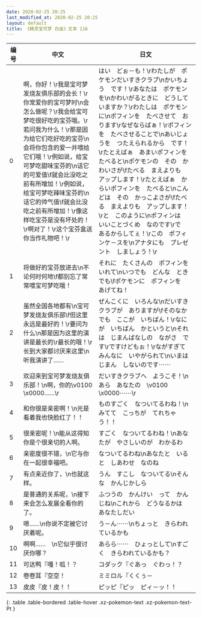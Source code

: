 ```yaml
---
date: 2020-02-25 20:25
last_modified_at: 2020-02-25 20:25
layout: default
title: 《精灵宝可梦 白金》文本 116
---
```

| 编号 | 中文 | 日文 |
| ---- | ---- | ---- |
| 0 | 啊，你好！\r我是宝可梦发烧友俱乐部的会长！\r你宠爱你的宝可梦时\n会怎么做呢？\r我会给宝可梦吃很好吃的宝芬哦。\r若问我为什么！\r那是因为给它们吃好吃的宝芬\n会将你包含的爱一并喂给它们哦！\r例如说，给宝可梦吃甜味宝芬的\n话它的可爱值\f就会比没吃之前有所增加！\r例如说，给宝可梦吃辣味宝芬的\n话它的帅气值\f就会比没吃之前有所增加！\r像这样吃宝芬是没有坏处的！\r啊对了！\r这个宝芬盒送你当作礼物吧！\r | はい　どぉ－も！\rわたしが　ポケモンだいすきクラブ\nかいちょう　です！\rあなたは　ポケモンを\nかわいがるときに　どうしていますか？\rわたしは　ポケモンに\nポフィンを　たべさせて　おります\rなぜならばぁ！\rポフィンを　たべさせることで\nあいじょうを　つたえられるから　です！\rたとえばぁ　あまいポフィンを　たべると\nポケモンの　その　かわいさが\fたべる　まえよりも　アップします！\rたとえばぁ　からいポフィンを　たべると\nこんどは　その　かっこよさが\fたべる　まえよりも　アップします！\rと　このように\nポフィンは　いいことづくめ　なのです\rで　あるからしてぇ！\rこの　ポフィンケ－スを\nアナタにも　プレゼント　しましょう！\r |
| 1 | 将做好的宝芬放进去\n不论何时何地\f都别忘了常常喂宝可梦吃哦！ | それに　たくさんの　ポフィンをいれて\nいつでも　どんな　ときでも\fポケモンに　ポフィンを　あげてね！ |
| 2 | 虽然全国各地都有\n宝可梦发烧友俱乐部\f但这里永远是最好的！\r要问为什么\n那是因为这里的演讲是最长的\r最长的哦！\r长到大家都讨厌来这里\n听我演讲了…… | ぜんこくに　いろんな\nだいすきクラブが　ありますが\fそのなかでも　ここが　いちばん！\rなにが　いちばん　かというと\nそれは　じまんばなしの　ながさ　です\rですけどもぉ！\rながすぎて　みんなに　いやがられて\nいまは　じまん　しないのです⋯⋯ |
| 3 | 欢迎来到宝可梦发烧友俱乐部！\n啊，你的\v0100　\x0000……\r | だいすきクラブへ　ようこそ！\nあら　あなたの　\v0100　\x0000⋯⋯\r |
| 4 | 和你很是亲密啊！\n光是看着我也快脸红了！！ | ものすごく　なついてるわね！\nみてて　こっちが　てれちゃう！！ |
| 5 | 很亲密呢！\n能从这得知你是个很亲切的人啊。 | すごく　なついてるわね！\nあなたが　やさしいのが　わかるわ |
| 6 | 亲密度很不错，\n它与你在一起很幸福吧。 | なついてるわね\nあなたと　いると　しあわせ　なのね |
| 7 | 有点亲近你了，\n也就这样。 | うん　すこし　なついてる\nそんな　かんじかしら |
| 8 | 是普通的关系呢，\n接下来会怎么发展全看你的了。 | ふつうの　かんけい　って　かんじね\nこれから　どうなるかは　あなたしだい |
| 9 | 嗯……\n你说不定被它讨厌着呢。 | う－ん⋯⋯\nちょっと　きらわれているかも |
| 10 | 啊啊……　\n它似乎很讨厌你哪？ | あらら⋯⋯　ひょっとして\nすごく　きらわれているかも？ |
| 11 | 可达鸭『嘎！呱！？ | コダック『ぐあっ　ぐわっ！？ |
| 12 | 卷卷耳『空空！ | ミミロル『くくぅ－ |
| 13 | 皮皮『皮！皮！！ | ピッピ『ピッ　ピィ－ッ！！ |
{: .table .table-bordered .table-hover .xz-pokemon-text .xz-pokemon-text-Pt }